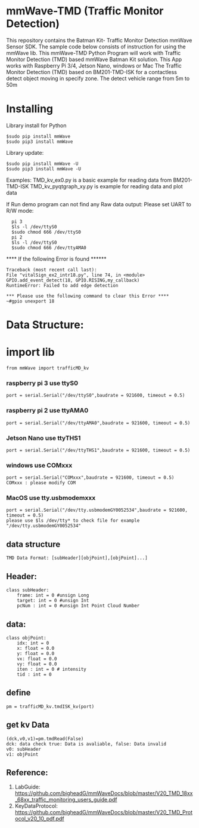  # mmWave-TMD (Traffic Monitor Detection)
This repository contains the Batman Kit- Traffic Monitor Detection mmWave Sensor SDK. 
The sample code below consists of instruction for using the mmWave lib.
This mmWave-TMD Python Program will work with Traffic Monitor Detection (TMD) based mmWave Batman Kit solution.
This App works with Raspberry Pi 3/4, Jetson Nano, windows or Mac
The Traffic Monitor Detection (TMD) based on BM201-TMD-ISK for a contactless detect object moving in specify zone.
The detect vehicle range from 5m to 50m  

# Installing

Library install for Python

    $sudo pip install mmWave
    $sudo pip3 install mmWave

Library update:

    $sudo pip install mmWave -U
    $sudo pip3 install mmWave -U

Examples:
    TMD_kv_ex0.py is a basic example for reading data from BM201-TMD-ISK
    TMD_kv_pyqtgraph_xy.py is example for reading data and plot data
  
If Run demo program can not find any Raw data output:
      Please set UART to R/W mode: 
      
      pi 3
      $ls -l /dev/ttyS0
      $sudo chmod 666 /dev/ttyS0
      pi 2 
      $ls -l /dev/ttyS0
      $sudo chmod 666 /dev/ttyAMA0
      
**** If the following Error is found ******

    Traceback (most recent call last):
    File "vitalSign_ex2_intr18.py", line 74, in <module>
    GPIO.add_event_detect(18, GPIO.RISING,my_callback)
    RuntimeError: Failed to add edge detection

    *** Please use the following command to clear this Error ****
    ~#gpio unexport 18 


# Data Structure:

    

  # import lib

    from mmWave import trafficMD_kv

  ### raspberry pi 3 use ttyS0
    port = serial.Serial("/dev/ttyS0",baudrate = 921600, timeout = 0.5)

  ### raspberry pi 2 use ttyAMA0
    port = serial.Serial("/dev/ttyAMA0",baudrate = 921600, timeout = 0.5)
    
  ### Jetson Nano use ttyTHS1
	port = serial.Serial("/dev/ttyTHS1",baudrate = 921600, timeout = 0.5)
	 
  ### windows use COMxxx
	port = serial.Serial("COMxxx",baudrate = 921600, timeout = 0.5)
	COMxxx : please modify COM

  ### MacOS use tty.usbmodemxxx
	port = serial.Serial("/dev/tty.usbmodemGY0052534",baudrate = 921600, timeout = 0.5)
	please use $ls /dev/tty* to check file for example "/dev/tty.usbmodemGY0052534"
  
## data structure
	TMD Data Format: [subHeader][objPoint],[objPoint]...]

## Header:
    class subHeader:
		frame: int = 0 #unsign Long
		target: int = 0 #unsign Int
		pcNum : int = 0 #unsign Int Point Cloud Number
## data:
    class objPoint:
		idx: int = 0
		x: float = 0.0
		y: float = 0.0
		vx: float = 0.0
		vy: float = 0.0
		iten : int = 0 # intensity
		tid : int = 0
## define 
    pm = trafficMD_kv.tmdISK_kv(port)

## get kv Data
    (dck,v0,v1)=pm.tmdRead(False)
    dck: data check true: Data is avaliable, false: Data invalid
    v0: subHeader
    v1: objPoint
    
## Reference:

1. LabGuide: https://github.com/bigheadG/mmWaveDocs/blob/master/V20_TMD_18xx_68xx_traffic_monitoring_users_guide.pdf
2. KeyDataProtocol: https://github.com/bigheadG/mmWaveDocs/blob/master/V20_TMD_Protocol_v20_10_pdf.pdf

